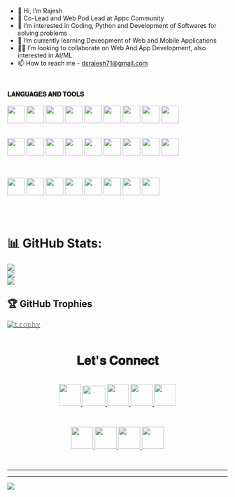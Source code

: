 - 👋 Hi, I’m Rajesh
- 🔰 Co-Lead and Web Pod Lead at Appc Community
- 👀 I’m interested in Coding, Python and Development of Softwares for solving problems
- 🌱 I’m currently learning Deveopment of Web and Mobile Applications
- 🤝🏻 I’m looking to collaborate on Web And App Development, also interested in AI/ML
- 📫 How to reach me - dsrajesh71@gmail.com


<br><br>
**𝐋𝐀𝐍𝐆𝐔𝐀𝐆𝐄𝐒 𝐀𝐍𝐃 𝐓𝐎𝐎𝐋𝐒**
<br/>
<br/>
<a href="https://python.org/"><code><img height="40" width="40" src="https://www.python.org/static/img/python-logo@2x.png"></code></a>
<a href="https://developer.mozilla.org/en-US/docs/Web/HTML"><code><img height="40" width="40" src="https://logos-download.com/wp-content/uploads/2017/07/HTML5_badge.png"></code></a>
<a href="https://developer.mozilla.org/en-US/docs/Web/CSS"><code><img height="40" width="40" src="https://cdn.iconscout.com/icon/free/png-256/css-131-722685.png"></code></a>
<a href="https://getbootstrap.com/"><code><img height="40" width="40" src="https://camo.githubusercontent.com/2512b49c89512f2ff3718f7257f48ed5c46a4e331abbd890b6c5e8c0e458434f/68747470733a2f2f676574626f6f7473747261702e636f6d2f646f63732f352e322f6173736574732f6272616e642f626f6f7473747261702d6c6f676f2d736861646f772e706e67"></code></a>
<a href="https://developer.mozilla.org/en-US/docs/Web/javascript"><code><img height="40" width="40" src="https://www.freepnglogos.com/uploads/javascript-png/javascript-vector-logo-yellow-png-transparent-javascript-vector-12.png"></code></a>
<a href="https://reactjs.org/"><code><img height="40" width="40" src="https://logos-download.com/wp-content/uploads/2016/09/React_logo_logotype_emblem-700x626.png"></code></a>
<a href="https://nodejs.org/"><code><img height="40" width="40" src="https://1.bp.blogspot.com/-xH6iGgyR4bs/Xjbdug1pf2I/AAAAAAAAAQ0/Re3dhrs-cNso9C3Jq6EutOvlOmOQr0TVwCLcBGAsYHQ/s1600/node-js-512.png"></code></a>
<a href="https://expressjs.com/"><code><img height="40" width="40" src="https://www.britwise.com/assets/imgs/meanstack-development/expressjslogo.png"></code></a>
<a href="https://mongodb.com/"><code><img height="40" width="40" src="https://www.orangemantra.com/wp-content/uploads/2021/07/mongodb_logo.png"></code></a>

<br>
<a href="https://java.com/"><code><img height="40" width="40" src="https://images.vexels.com/media/users/3/166401/isolated/preview/b82aa7ac3f736dd78570dd3fa3fa9e24-java-programming-language-icon-by-vexels.png"></code></a>
<a href="https://eclipse.org/"><code><img height="40" width="40" src="https://www.macupdate.com/images/icons512/11662.png"></code></a>
<a href="https://cloud.google.com/"><code><img height="40" width="40" src="https://www.join.law/images/product/google/cloud-icon.png"></code></a>
<a href="https://programiz.com/c-programming"><code><img height="40" width="40" src="https://cdn.iconscout.com/icon/free/png-512/c-programming-569564.png"></code></a>
<a href="https://programiz.com/cpp-programming"><code><img height="40" width="40" src="https://www.naveedashfaq.me/img/c++.png"></code></a>
<a href="https://jupyter.org/"><code><img height="40" width="40" src="https://upload.wikimedia.org/wikipedia/commons/thumb/3/38/Jupyter_logo.svg/1200px-Jupyter_logo.svg.png"></code></a>
<a href="https://code.visualstudio.com"><code><img height="40" width="40" src="https://mobilemancerblog.blob.core.windows.net/blog/2020/08/vs-code-logo-transp.png"></code></a>
<a href="https://firebase.google.com/"><code><img height="40" width="40" src="https://4.bp.blogspot.com/-Fxo_qnGJBj0/WRoDPNdlEII/AAAAAAAABF0/1mSHmv5gleQaCsHKEDgTB3DbNghjCXvZACLcB/s1600/logo_firebase_1920px_clr.png"></code></a>
<a href="https://mysql.com/"><code><img height="40" width="40" src="https://www.mysql.com/common/logos/logo-mysql-170x115.png"></code></a>

<br><br>
<a href="https://scikit-learn.org/"><code><img height="40" width="40" src="https://scikit-learn.org/stable/_static/scikit-learn-logo-small.png"></code></a>
<a href="https://tensorflow.org"><code><img height="40" width="40" src="https://cdn-images-1.medium.com/fit/c/72/72/1*iDQvKoz7gGHc6YXqvqWWZQ.png"></code></a>
<a href="https://developer.android.com/"><code><img height="40" width="40" src="https://th.bing.com/th/id/R.29a2655fc28970d306e34a3a09639c5d?rik=AZ%2bypycrvk86Eg&riu=http%3a%2f%2fpngimg.com%2fuploads%2fandroid_logo%2fandroid_logo_PNG27.png&ehk=bfjboxpdYpOos3mkfOEcyBrCguPtJTdJ8%2f150RXZU%2b8%3d&risl=&pid=ImgRaw&r=0"></code></a>
<a href="https://developer.android.com/studio/"><code><img height="40" width="40" src="https://www.bing.com/th?id=AMMS_4dda58ba996776e9808695cd828b236a&w=110&h=110&c=7&rs=1&qlt=80&pcl=f9f9f9&o=6&cdv=1&dpr=1.12&pid=16.1"></code></a>
<a href="https://mysql.com"><code><img height="40" width="40" src="https://www.mysql.com/common/logos/logo-mysql-170x115.png"></code></a>
<a href="https://matplotlib.org"><code><img height="40" width="40" src="https://www.bing.com/th?id=OSK.bcae16e4d22506fefc9cbcb0b4d270ae&w=120&h=120&c=7&rs=1&qlt=80&o=6&dpr=1.12&pid=SANGAM"></code></a>
<a href="https://pandas.pydata.org"><code><img height="40" width="40" src="https://th.bing.com/th/id/OIP.oyE3kok2cfWlq-WfLvZwRAHaEK?pid=ImgDet&rs=1"></code></a>
<a href="https://numpy.org"><code><img height="40" width="40" src="https://user-images.githubusercontent.com/50221806/86498222-c4c12800-bd39-11ea-9709-160ad4ba63e1.png"></code></a>



<br><br>

# 📊 GitHub Stats:

![](https://github-readme-stats.vercel.app/api?username=Rajeshds20&theme=default&hide_border=false&include_all_commits=true&count_private=true)<br/>
![](https://github-readme-streak-stats.herokuapp.com/?user=Rajeshds20&theme=default&hide_border=false)<br/>
![](https://github-readme-stats.vercel.app/api/top-langs/?username=Rajeshds20&theme=default&hide_border=false&include_all_commits=true&count_private=true&layout=compact)

## 🏆 GitHub Trophies
[![𝚝𝚛𝚘𝚙𝚑𝚢](https://github-profile-trophy.vercel.app/?username=rajeshds20&column=8&margin-w=35&margin-h=35&no-bg=true&no-frame=true&theme=radical)](https://github.com/rajeshds20)
<br>
<br>


<!-- connect section -->
<h1 align="center">
𝐋𝐞𝐭'𝐬 𝐂𝐨𝐧𝐧𝐞𝐜𝐭
</h1>

<p align="center">
  <br>
  <a href="https://g.dev/rajeshds" target="_blank">
    <code><img height="50" width="50" src="https://res.cloudinary.com/startup-grind/image/upload/c_fill,dpr_2.0,f_auto,g_center,h_1080,q_100,w_1080/v1/gcs/platform-data-dsc/events/dsclogo_0kDGxf5.png"/></code>
  </a>
  <!--<a href="https://www.youtube.com/channel/">
    <code><img  height="45" width="50" src="https://brandslogos.com/wp-content/uploads/images/large/youtube-icon-logo.png"></code>
  </a>-->
  <a href="mailto:darajesh71@gmail.com" target="_blank">
    <code><img height="46" width="52" src="https://logos-world.net/wp-content/uploads/2020/11/Gmail-Logo.png"></code>
  </a>
  <a href="https://twitter.com/rajeshds55" target="_blank">
    <code><img height="50" width="50" src="https://www.freepnglogos.com/uploads/twitter-logo-png/twitter-logo-vector-png-clipart-1.png"></code>
  </a>
  <a href="https://www.linkedin.com/in/devangamsajjarajesh" target="_blank">
    <code><img height="50" width="50" src="https://cdn-icons-png.flaticon.com/512/174/174857.png"></code>
  </a>
  <a href="https://www.instagram.com/rajeshds20/" target="_blank">
    <code><img height="50" width="50" src="http://assets.stickpng.com/images/580b57fcd9996e24bc43c521.png"></code>
  </a>
</p>
<br/>

<p align="center">
  <a href="https://www.hackerrank.com/dsrajesh71" target="_blank">
    <code><img height="50" width="50" src="https://upload.wikimedia.org/wikipedia/commons/thumb/4/40/HackerRank_Icon-1000px.png/800px-HackerRank_Icon-1000px.png"/></code>
  </a>

  <a href="https://www.codechef.com/users/rajeshds" target="_blank">
    <code><img height="50" width="50" src="https://static.uacdn.net/thumbnail/external-app-icons/ce4fd2180646452aa0b03c3ffa3ef8e2.png"/></code>
  </a>
  
  <a href="https://leetcode.com/dsrajesh71/" target="_blank">
    <code><img height="50" width="50" src="https://upload.wikimedia.org/wikipedia/commons/1/19/LeetCode_logo_black.png"/></code>
  </a>
  <a href="https://auth.geeksforgeeks.org/user/rajeshds/" target="_blank">
    <code><img height="50" width="50" src="https://upload.wikimedia.org/wikipedia/commons/thumb/4/43/GeeksforGeeks.svg/1200px-GeeksforGeeks.svg.png"/></code>
  </a>
  <!--<a href="https://stackoverflow.com/users/" target="_blank">
    <code><img height="50" width="50" src="https://upload.wikimedia.org/wikipedia/commons/thumb/e/ef/Stack_Overflow_icon.svg/768px-Stack_Overflow_icon.svg.png"/></code>
  </a>-->
</p>

<br/>

<hr>

---
[![](https://visitcount.itsvg.in/api?id=rajeshds20&icon=8&color=1)](https://visitcount.itsvg.in)



<!---
Rajeshds20/Rajeshds20 is a ✨ special ✨ repository because its `README.md` (this file) appears on your GitHub profile.
You can click the Preview link to take a look at your changes.
--->
